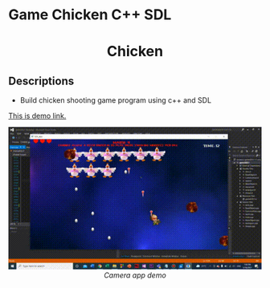 # Game Chicken C++ SDL
<p align="center">
 <h1 align="center">Chicken</h1>
</p>

## Descriptions
* Build chicken shooting game program using c++ and SDL

<a href="[https://github.com/hieuducle/TenisVision/](https://www.youtube.com/watch?v=24s7tmNJ-as)">
    This is demo link.
   </a>
<p align="center">
  <img src="chicken.gif" width=600><br/>
  <i>Camera app demo</i>
</p>
